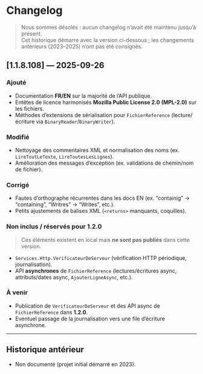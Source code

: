 # Changelog

> Nous sommes désolés : aucun changelog n’avait été maintenu jusqu’à présent.  
> Cet historique démarre avec la version ci-dessous ; les changements antérieurs (2023–2025) n’ont pas été consignés.

## [1.1.8.108] — 2025-09-26

### Ajouté
- Documentation **FR/EN** sur la majorité de l’API publique.
- Entêtes de licence harmonisés **Mozilla Public License 2.0 (MPL-2.0)** sur les fichiers.
- Méthodes d’extensions de sérialisation pour `FichierReference` (lecture/écriture via `BinaryReader`/`BinaryWriter`).

### Modifié
- Nettoyage des commentaires XML et normalisation des noms (ex. `LireToutLeTexte`, `LireToutesLesLignes`).
- Amélioration des messages d’exception (ex. validations de chemin/nom de fichier).

### Corrigé
- Fautes d’orthographe récurrentes dans les docs EN (ex. “containig” → “containing”, “Writres” → “Writes”, etc.).
- Petits ajustements de balises XML (`<returns>` manquants, coquilles).

### Non inclus / réservés pour **1.2.0**
> Ces éléments existent en local mais **ne sont pas publiés** dans cette version.
- `Services.Http.VerificateurDeServeur` (vérification HTTP périodique, journalisation).
- API **asynchrones** de `FichierReference` (lectures/écritures async, attributs/dates async, `AjouterLigneAsync`, etc.).

### À venir
- Publication de `VerificateurDeServeur` et des API async de `FichierReference` dans **1.2.0**.
- Eventuel passage de la journalisation vers une file d’écriture asynchrone.

---

## Historique antérieur
- Non documenté (projet initial démarré en 2023).

